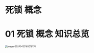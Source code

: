 # 死锁 概念



# 01 死锁 概念 知识总览

<img src="https://cvp.oss-cn-shanghai.aliyuncs.com/picgo/202404301650279.png" alt="image-20240430165016170" style="zoom:50%;" />



# 